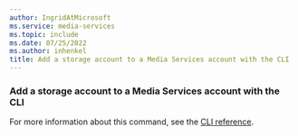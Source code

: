 ```yaml
---
author: IngridAtMicrosoft
ms.service: media-services
ms.topic: include
ms.date: 07/25/2022
ms.author: inhenkel
title: Add a storage account to a Media Services account with the CLI
---
```


<!--Add a storage account to a media services account-->

### Add a storage account to a Media Services account with the CLI

For more information about this command, see the [CLI reference](/cli/azure/ams/account/storage?view=azure-cli-latest&preserve-view=true#az-ams-account-storage-add).
